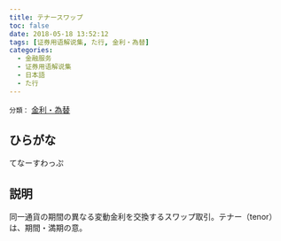 ```yaml
---
title: テナースワップ
toc: false
date: 2018-05-18 13:52:12
tags: [证券用语解说集, た行, 金利・為替]
categories:
  - 金融服务
  - 证券用语解说集
  - 日本語
  - た行
---
```


`分類：` [金利・為替](/tags/金利・為替/)

## ひらがな

てなーすわっぷ

## 説明

同一通貨の期間の異なる変動金利を交換するスワップ取引。テナー（tenor）は、期間・満期の意。
